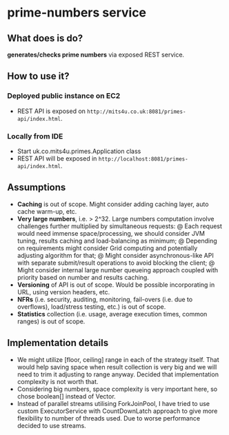 # prime-numbers service

## What does is do?
 **generates/checks prime numbers** via exposed REST service.
 
## How to use it?

### Deployed public instance on EC2
 * REST API is exposed on ```http://mits4u.co.uk:8081/primes-api/index.html```. 

### Locally from IDE
 * Start uk.co.mits4u.primes.Application class
 * REST API will be exposed in ```http://localhost:8081/primes-api/index.html```. 

## Assumptions
 * **Caching** is out of scope. Might consider adding caching layer, auto cache warm-up, etc.
 * **Very large numbers**, i.e. > 2^32. Large numbers computation involve challenges further multiplied by simultaneous requests:
  @ Each request would need immense space/processing, we should consider JVM tuning, results caching and load-balancing as minimum;
  @ Depending on requirements might consider Grid computing and potentially adjusting algorithm for that;
  @ Might consider asynchronous-like API with separate submit/result operations to avoid blocking the client;
  @ Might consider internal large number queueing approach coupled with priority based on number and results caching.
 * **Versioning** of API is out of scope. Would be possible incorporating in URL, using version headers, etc.
 * **NFRs** (i.e. security, auditing, monitoring, fail-overs (i.e. due to overflows), load/stress testing, etc.) is out of scope.    
 * **Statistics** collection (i.e. usage, average execution times, common ranges) is out of scope.

## Implementation details

 * We might utilize [floor, ceiling] range in each of the strategy itself. That would help saving space when result collection is very big and we will need to trim it adjusting to range anyway. Decided that implementation complexity is not worth that. 
 * Considering big numbers, space complexity is very important here, so chose boolean[] instead of Vector<Boolean>.
 * Instead of parallel streams utilising ForkJoinPool, I have tried to use custom ExecutorService with CountDownLatch approach to give more flexibility to number of threads used. Due to worse performance decided to use streams.
 
